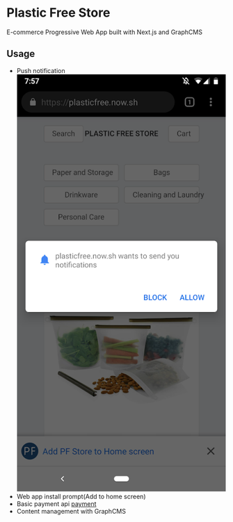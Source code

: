 # Plastic Free Store

E-commerce Progressive Web App built with Next.js and GraphCMS

## Usage
* Push notification
  ![push-notification](/static/Screenshot_push.png)
* Web app install prompt(Add to home screen)
* Basic payment api
  [payment](/static/Screenshot_payment.png)
* Content management with GraphCMS